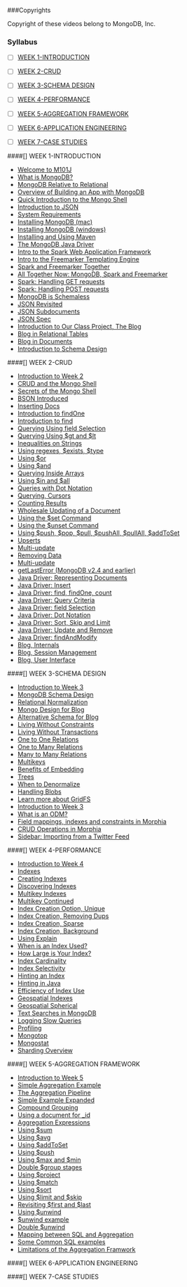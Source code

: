 ###Copyrights

Copyright of these videos belong to MongoDB, Inc.


### <a name='toc'>Syllabus</a>

- [ ] [WEEK 1-INTRODUCTION](#w1)
- [ ] [WEEK 2-CRUD](#w2)
- [ ] [WEEK 3-SCHEMA DESIGN](#w3)
- [ ] [WEEK 4-PERFORMANCE](#w4)
- [ ] [WEEK 5-AGGREGATION FRAMEWORK](#w5)
- [ ] [WEEK 6-APPLICATION ENGINEERING](#w6)
- [ ] [WEEK 7-CASE STUDIES](#w7)


####[[]](#toc) <a name='w1'>WEEK 1-INTRODUCTION</a>

* [Welcome to M101J](https://www.youtube.com/watch?v=FN10crzDOjk)
* [What is MongoDB?](https://www.youtube.com/watch?v=q2iLKZ1LgjI)
* [MongoDB Relative to Relational](https://www.youtube.com/watch?v=-KIC1LXxcGM)
* [Overview of Building an App with MongoDB](https://www.youtube.com/watch?v=swhH4q_2Ttc)
* [Quick Introduction to the Mongo Shell](https://www.youtube.com/watch?v=e18vCIdQKp4)
* [Introduction to JSON](https://www.youtube.com/watch?v=PTATjNSjbJ0)
* [System Requirements](https://www.youtube.com/watch?v=_vYz3CZwyK0)
* [Installing MongoDB (mac)](https://www.youtube.com/watch?v=pnVQcEt5_vw)
* [Installing MongoDB (windows)](https://www.youtube.com/watch?v=c6-K8bpBxxY)
* [Installing and Using Maven](https://www.youtube.com/watch?v=72vejAmaypM)
* [The MongoDB Java Driver](https://www.youtube.com/watch?v=FtyaK3pMHxw)
* [Intro to the Spark Web Application Framework](https://www.youtube.com/watch?v=UH-VD_ypal8)
* [Intro to the Freemarker Templating Engine](https://www.youtube.com/watch?v=_8-3K2Ds-Ok)
* [Spark and Freemarker Together](https://www.youtube.com/watch?v=7fdtf9aLc2w)
* [All Together Now: MongoDB, Spark and Freemarker](https://www.youtube.com/watch?v=8S5tvJAOYzg)
* [Spark: Handling GET requests](https://www.youtube.com/watch?v=7t1IafamuVs)
* [Spark: Handling POST requests](https://www.youtube.com/watch?v=jZDuxesy5cc)
* [MongoDB is Schemaless](https://www.youtube.com/watch?v=uKB-Hoqs6zI)
* [JSON Revisited](https://www.youtube.com/watch?v=CTffxoSSLqg)
* [JSON Subdocuments](https://www.youtube.com/watch?v=vrYAEH3g13M)
* [JSON Spec](https://www.youtube.com/watch?v=kOrsT94-A28)
* [Introduction to Our Class Project, The Blog](https://www.youtube.com/watch?v=ePi3kDoexoM)
* [Blog in Relational Tables](https://www.youtube.com/watch?v=boR2y9MHCa0)
* [Blog in Documents](https://www.youtube.com/watch?v=ZjwCzyqKVdY)
* [Introduction to Schema Design](https://www.youtube.com/watch?v=6XE3wZCPiZ8)

####[[]](#toc) <a name='w2'>WEEK 2-CRUD</a>

* [Introduction to Week 2](https://www.youtube.com/watch?v=C-3vZ8nB7fQ)
* [CRUD and the Mongo Shell](https://www.youtube.com/watch?v=C7LinMC2o5o)
* [Secrets of the Mongo Shell](https://www.youtube.com/watch?v=IIIzjPp-IRE)
* [BSON Introduced](https://www.youtube.com/watch?v=K3J6WvDW-Hc)
* [Inserting Docs](https://www.youtube.com/watch?v=BRAVnBz3ogE)
* [Introduction to findOne](https://www.youtube.com/watch?v=w9V0fJsDwbQ)
* [Introduction to find](https://www.youtube.com/watch?v=UIg86QjSoyY)
* [Querying Using field Selection](https://www.youtube.com/watch?v=UIg86QjSoyY)
* [Querying Using $gt and $lt](https://www.youtube.com/watch?v=FHLrz4VGzkg)
* [Inequalities on Strings](https://www.youtube.com/watch?v=imCCKOevU3c)
* [Using regexes, $exists, $type](https://www.youtube.com/watch?v=lI-jhqYf1JY)
* [Using $or](https://www.youtube.com/watch?v=BW5ElNCRZps)
* [Using $and](https://www.youtube.com/watch?v=hYk7pjgjjzc)
* [Querying Inside Arrays](https://www.youtube.com/watch?v=jvEqwW75Bus)
* [Using $in and $all](https://www.youtube.com/watch?v=QU2NrkviORE)
* [Queries with Dot Notation](https://www.youtube.com/watch?v=NrjFECIfwqk)
* [Querying, Cursors](https://www.youtube.com/watch?v=3jA6iFSEJOI)
* [Counting Results](https://www.youtube.com/watch?v=eKD5bVmNQMI)
* [Wholesale Updating of a Document](https://www.youtube.com/watch?v=g7Fi1xXsuvU)   
* [Using the $set Command](https://www.youtube.com/watch?v=G2e5ZxqR6nw)
* [Using the $unset Command](https://www.youtube.com/watch?v=-CzLvQS12wY)
* [Using $push, $pop, $pull, $pushAll, $pullAll, $addToSet](https://www.youtube.com/watch?v=GOn0EWKDQoY)
* [Upserts](https://www.youtube.com/watch?v=Dy2p8k3EZs4)
* [Multi-update](https://www.youtube.com/watch?v=puGW4t5wmOU)
* [Removing Data](https://www.youtube.com/watch?v=AGvJs8xqZJg)
* [Multi-update](https://www.youtube.com/watch?v=puGW4t5wmOU)
* [getLastError (MongoDB v2.4 and earlier)](https://www.youtube.com/watch?v=a6o0TQjUMug)  
* [Java Driver: Representing Documents](https://www.youtube.com/watch?v=rAArRbxw0xI)
* [Java Driver: Insert](https://www.youtube.com/watch?v=wAGixFmneRI)
* [Java Driver: find, findOne, count](https://www.youtube.com/watch?v=wgTeReQW7zI)
* [Java Driver: Query Criteria](https://www.youtube.com/watch?v=5UtrLdHD06I)
* [Java Driver: field Selection](https://www.youtube.com/watch?v=oW-0h-Ux3hQ)
* [Java Driver: Dot Notation](https://www.youtube.com/watch?v=b8HWPdz9u38)
* [Java Driver: Sort, Skip and Limit](https://www.youtube.com/watch?v=sYPs9PlBxrs)
* [Java Driver: Update and Remove](https://www.youtube.com/watch?v=6n9rN6vzRyg)
* [Java Driver: findAndModify](https://www.youtube.com/watch?v=PWZMQTsJFGs)
* [Blog, Internals](https://www.youtube.com/watch?v=VdEJQPsf7gg)
* [Blog, Session Management](https://www.youtube.com/watch?v=JeyNWgk6FJc)
* [Blog, User Interface](https://www.youtube.com/watch?v=cKLfVZDs9FU)

####[[]](#toc) <a name='w3'>WEEK 3-SCHEMA DESIGN</a>

* [Introduction to Week 3](https://www.youtube.com/watch?v=9urnY4OcuNM)
* [MongoDB Schema Design](https://www.youtube.com/watch?v=itnfWjMnQ4A)
* [Relational Normalization](https://www.youtube.com/watch?v=GX__f2s4hd8)
* [Mongo Design for Blog](https://www.youtube.com/watch?v=PRylEHH5t84)
* [Alternative Schema for Blog](https://www.youtube.com/watch?v=ZvqNWVWB2-o)
* [Living Without Constraints](https://www.youtube.com/watch?v=YFRMkDPaams)
* [Living Without Transactions](https://www.youtube.com/watch?v=FfRr3qjRfww)
* [One to One Relations](https://www.youtube.com/watch?v=cCsfon0vUlQ)
* [One to Many Relations](https://www.youtube.com/watch?v=EIaP1KbVkUc)
* [Many to Many Relations](https://www.youtube.com/watch?v=fEYYjZ7zEHc)
* [Multikeys](https://www.youtube.com/watch?v=KtIY4Q1tUao)
* [Benefits of Embedding](https://www.youtube.com/watch?v=XIN0Dqht08Q)
* [Trees](https://www.youtube.com/watch?v=lIjXyQklGWY)
* [When to Denormalize](https://www.youtube.com/watch?v=jDZ-HFoJ0vg)
* [Handling Blobs](https://www.youtube.com/watch?v=Q_uyOT4Kbk4)
* [Learn more about GridFS](https://www.youtube.com/watch?v=oNRPiyKu6Hc)
* [Introduction to Week 3](https://www.youtube.com/watch?v=9urnY4OcuNM)
* [What is an ODM?](https://www.youtube.com/watch?v=pfp7sCEjWJY)
* [Field mappings, indexes and constraints in Morphia](https://www.youtube.com/watch?v=DB67UpBitM0)
* [CRUD Operations in Morphia](https://www.youtube.com/watch?v=Ts96-cdUeko)
* [Sidebar: Importing from a Twitter Feed](https://www.youtube.com/watch?v=wlNPns5hc6M)

####[[]](#toc) <a name='w4'>WEEK 4-PERFORMANCE</a>

* [Introduction to Week 4](https://www.youtube.com/watch?v=8qBXI8ggV88)
* [Indexes](https://www.youtube.com/watch?v=kkIAqyqYOCc)
* [Creating Indexes](https://www.youtube.com/watch?v=tRqenx45UAM)
* [Discovering Indexes](https://www.youtube.com/watch?v=hH7kYu_-FXg)
* [Multikey Indexes](https://www.youtube.com/watch?v=8DqRASZGu9k)
* [Multikey Continued](https://www.youtube.com/watch?v=mPSGG2p33RQ)
* [Index Creation Option, Unique](https://www.youtube.com/watch?v=99-5N213g0w)
* [Index Creation, Removing Dups](https://www.youtube.com/watch?v=s6KZsAhSUO4)
* [Index Creation, Sparse](https://www.youtube.com/watch?v=Gi4uZXLh0Ks)
* [Index Creation, Background](https://www.youtube.com/watch?v=28wCvoXmY7A)
* [Using Explain](https://www.youtube.com/watch?v=r5YeICVzDjQ)
* [When is an Index Used?](https://www.youtube.com/watch?v=Lwms58Y_3Jc)
* [How Large is Your Index?](https://www.youtube.com/watch?v=oywrqWNY46s)
* [Index Cardinality](https://www.youtube.com/watch?v=xiujksUfzUA)
* [Index Selectivity](https://www.youtube.com/watch?v=On8HHR1agsI)
* [Hinting an Index](https://www.youtube.com/watch?v=UWpBNV378pE)
* [Hinting in Java](https://www.youtube.com/watch?v=JE0_Xtz-n0g)
* [Efficiency of Index Use](https://www.youtube.com/watch?v=1sADN-NKwhY)
* [Geospatial Indexes](https://www.youtube.com/watch?v=UKUDYqNVL6I)
* [Geospatial Spherical](https://www.youtube.com/watch?v=pULU4DVsUWQ)
* [Text Searches in MongoDB](https://www.youtube.com/watch?v=l_2kwrIlZ_g)
* [Logging Slow Queries](https://www.youtube.com/watch?v=aWuvC-O7Qkk)
* [Profiling](https://www.youtube.com/watch?v=pN1Yhrup9-I)
* [Mongotop](https://www.youtube.com/watch?v=D9YLXgy7NYo)
* [Mongostat](https://www.youtube.com/watch?v=eLWQO_AJmrI)
* [Sharding Overview](https://www.youtube.com/watch?v=BDxT-VZdYqc)

####[[]](#toc) <a name='w5'>WEEK 5-AGGREGATION FRAMEWORK</a>

* [Introduction to Week 5](https://www.youtube.com/watch?v=BDxT-VZdYqc)
* [Simple Aggregation Example](https://www.youtube.com/watch?v=DQBXCsjeO5c)
* [The Aggregation Pipeline](https://www.youtube.com/watch?v=AuO8CEkTG6Y)
* [Simple Example Expanded](https://www.youtube.com/watch?v=3lEpnMcfpCs)
* [Compound Grouping](https://www.youtube.com/watch?v=qTbtax_cKcc)
* [Using a document for _id](https://www.youtube.com/watch?v=zoN4cj_XQzY)
* [Aggregation Expressions](https://www.youtube.com/watch?v=L4G14MTfTgQ)
* [Using $sum](https://www.youtube.com/watch?v=93MSz3uDC1A)
* [Using $avg](https://www.youtube.com/watch?v=baIDZ-M5j7w)
* [Using $addToSet](https://www.youtube.com/watch?v=YzURaZnKI9s)
* [Using $push](https://www.youtube.com/watch?v=LQcBM-g0ACY)
* [Using $max and $min](https://www.youtube.com/watch?v=BYoNX4trjOQ)
* [Double $group stages](https://www.youtube.com/watch?v=EIWF9Oxeb8M)
* [Using $project](https://www.youtube.com/watch?v=TbQ2PI5Fib0)
* [Using $match](https://www.youtube.com/watch?v=7RtHG90Hrbw)
* [Using $sort](https://www.youtube.com/watch?v=HUEtV7omSb8)
* [Using $limit and $skip](https://www.youtube.com/watch?v=o5hzYKXUyrU)
* [Revisiting $first and $last](https://www.youtube.com/watch?v=JOdAnxVAMwc)
* [Using $unwind](https://www.youtube.com/watch?v=E4aYOQPeQvI)
* [$unwind example](https://www.youtube.com/watch?v=U_4Enh2TTp4)
* [Double $unwind](https://www.youtube.com/watch?v=YXGL27217B8)
* [Mapping between SQL and Aggregation](https://www.youtube.com/watch?v=auL2R0XKlyM)
* [Some Common SQL examples](https://www.youtube.com/watch?v=ep2gLSR6C0U)
* [Limitations of the Aggregation Framwork](https://www.youtube.com/watch?v=U_gRSxEq3c0)

####[[]](#toc) <a name='w6'>WEEK 6-APPLICATION ENGINEERING</a>

####[[]](#toc) <a name='w7'>WEEK 7-CASE STUDIES</a>

